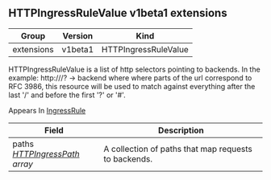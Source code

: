 ## HTTPIngressRuleValue v1beta1 extensions

Group        | Version     | Kind
------------ | ---------- | -----------
extensions | v1beta1 | HTTPIngressRuleValue



HTTPIngressRuleValue is a list of http selectors pointing to backends. In the example: http://<host>/<path>?<searchpart> -> backend where where parts of the url correspond to RFC 3986, this resource will be used to match against everything after the last '/' and before the first '?' or '#'.

<aside class="notice">
Appears In  <a href="#ingressrule-v1beta1">IngressRule</a> </aside>

Field        | Description
------------ | -----------
paths <br /> *[HTTPIngressPath](#httpingresspath-v1beta1) array*  | A collection of paths that map requests to backends.

